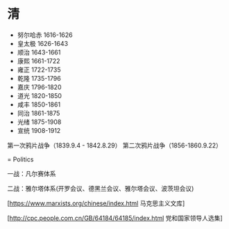# 清

- 努尔哈赤 1616-1626
- 皇太极 1626-1643
- 顺治 1643-1661
- 康熙 1661-1722
- 雍正 1722-1735
- 乾隆 1735-1796
- 嘉庆 1796-1820
- 道光 1820-1850
- 咸丰 1850-1861
- 同治 1861-1875
- 光绪 1875-1908
- 宣统 1908-1912

第一次鸦片战争（1839.9.4 - 1842.8.29）
第二次鸦片战争（1856-1860.9.22） 

= Politics


一战：凡尔赛体系

二战：雅尔塔体系(开罗会议、德黑兰会议、雅尔塔会议、波茨坦会议)


[https://www.marxists.org/chinese/index.html 马克思主义文库]

[http://cpc.people.com.cn/GB/64184/64185/index.html 党和国家领导人选集]

